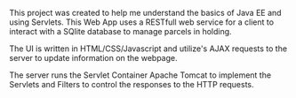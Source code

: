 This project was created to help me understand the basics of Java EE and using Servlets. 
This Web App uses a RESTfull web service for a client to interact with a SQlite database to manage parcels in holding.

The UI is written in HTML/CSS/Javascript and utilize's AJAX requests to the server to update information on the webpage.

The server runs the Servlet Container Apache Tomcat to implement the Servlets and Filters to control the responses to the HTTP requests.
